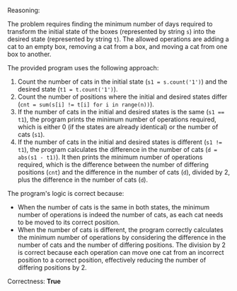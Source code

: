 Reasoning:

The problem requires finding the minimum number of days required to transform the initial state of the boxes (represented by string `s`) into the desired state (represented by string `t`). The allowed operations are adding a cat to an empty box, removing a cat from a box, and moving a cat from one box to another.

The provided program uses the following approach:

1. Count the number of cats in the initial state (`s1 = s.count('1')`) and the desired state (`t1 = t.count('1')`).
2. Count the number of positions where the initial and desired states differ (`cnt = sum(s[i] != t[i] for i in range(n))`).
3. If the number of cats in the initial and desired states is the same (`s1 == t1`), the program prints the minimum number of operations required, which is either 0 (if the states are already identical) or the number of cats (`s1`).
4. If the number of cats in the initial and desired states is different (`s1 != t1`), the program calculates the difference in the number of cats (`d = abs(s1 - t1)`). It then prints the minimum number of operations required, which is the difference between the number of differing positions (`cnt`) and the difference in the number of cats (`d`), divided by 2, plus the difference in the number of cats (`d`).

The program's logic is correct because:

* When the number of cats is the same in both states, the minimum number of operations is indeed the number of cats, as each cat needs to be moved to its correct position.
* When the number of cats is different, the program correctly calculates the minimum number of operations by considering the difference in the number of cats and the number of differing positions. The division by 2 is correct because each operation can move one cat from an incorrect position to a correct position, effectively reducing the number of differing positions by 2.

Correctness: **True**